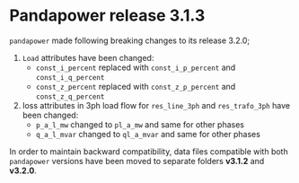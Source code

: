 <!--
SPDX-FileCopyrightText: Contributors to the Power Grid Model project <powergridmodel@lfenergy.org>

SPDX-License-Identifier: MPL-2.0
-->
# Pandapower release 3.1.3

`pandapower` made following breaking changes to its release 3.2.0;
1. `Load` attributes have been changed:
   * `const_i_percent` replaced with `const_i_p_percent` and `const_i_q_percent`
   * `const_z_percent` replaced with `const_z_p_percent` and `const_z_q_percent`
2. loss attributes in 3ph load flow for `res_line_3ph` and `res_trafo_3ph` have been changed:
   * `p_a_l_mw` changed to `pl_a_mw` and same for other phases
   * `q_a_l_mvar` changed to `ql_a_mvar` and same for other phases

In order to maintain backward compatibility, data files compatible with both `pandapower` versions have been moved
to separate folders **v3.1.2** and **v3.2.0**.
